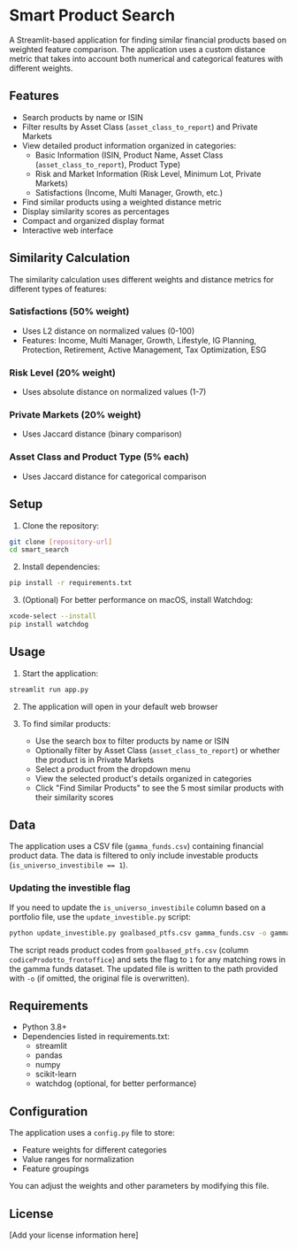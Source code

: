 # Smart Product Search

A Streamlit-based application for finding similar financial products based on weighted feature comparison. The application uses a custom distance metric that takes into account both numerical and categorical features with different weights.

## Features

- Search products by name or ISIN
- Filter results by Asset Class (`asset_class_to_report`) and Private Markets
- View detailed product information organized in categories:
  - Basic Information (ISIN, Product Name, Asset Class (`asset_class_to_report`), Product Type)
  - Risk and Market Information (Risk Level, Minimum Lot, Private Markets)
  - Satisfactions (Income, Multi Manager, Growth, etc.)
- Find similar products using a weighted distance metric
- Display similarity scores as percentages
- Compact and organized display format
- Interactive web interface

## Similarity Calculation

The similarity calculation uses different weights and distance metrics for different types of features:

### Satisfactions (50% weight)
- Uses L2 distance on normalized values (0-100)
- Features: Income, Multi Manager, Growth, Lifestyle, IG Planning, Protection, Retirement, Active Management, Tax Optimization, ESG

### Risk Level (20% weight)
- Uses absolute distance on normalized values (1-7)

### Private Markets (20% weight)
- Uses Jaccard distance (binary comparison)

### Asset Class and Product Type (5% each)
- Uses Jaccard distance for categorical comparison

## Setup

1. Clone the repository:
```bash
git clone [repository-url]
cd smart_search
```

2. Install dependencies:
```bash
pip install -r requirements.txt
```

3. (Optional) For better performance on macOS, install Watchdog:
```bash
xcode-select --install
pip install watchdog
```

## Usage

1. Start the application:
```bash
streamlit run app.py
```

2. The application will open in your default web browser

3. To find similar products:
   - Use the search box to filter products by name or ISIN
   - Optionally filter by Asset Class (`asset_class_to_report`) or whether the product is in Private Markets
   - Select a product from the dropdown menu
   - View the selected product's details organized in categories
   - Click "Find Similar Products" to see the 5 most similar products with their similarity scores

## Data

The application uses a CSV file (`gamma_funds.csv`) containing financial product data. The data is filtered to only include investable products (`is_universo_investibile == 1`).

### Updating the investible flag

If you need to update the `is_universo_investibile` column based on a portfolio
file, use the `update_investible.py` script:

```bash
python update_investible.py goalbased_ptfs.csv gamma_funds.csv -o gamma_funds_updated.csv
```

The script reads product codes from `goalbased_ptfs.csv` (column
`codiceProdotto_frontoffice`) and sets the flag to `1` for any matching rows in
the gamma funds dataset. The updated file is written to the path provided with
`-o` (if omitted, the original file is overwritten).

## Requirements

- Python 3.8+
- Dependencies listed in requirements.txt:
  - streamlit
  - pandas
  - numpy
  - scikit-learn
  - watchdog (optional, for better performance)

## Configuration

The application uses a `config.py` file to store:
- Feature weights for different categories
- Value ranges for normalization
- Feature groupings

You can adjust the weights and other parameters by modifying this file.

## License

[Add your license information here]

